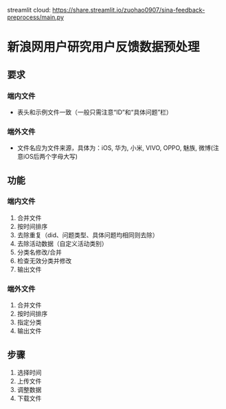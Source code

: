 streamlit cloud:
https://share.streamlit.io/zuohao0907/sina-feedback-preprocess/main.py

# 新浪网用户研究用户反馈数据预处理
## 要求
### 端内文件
* 表头和示例文件一致（一般只需注意“ID”和“具体问题”栏）
### 端外文件
* 文件名应为文件来源，具体为：iOS, 华为, 小米, VIVO, OPPO, 魅族, 微博(注意iOS后两个字母大写)

## 功能
### 端内文件
1. 合并文件
2. 按时间排序
3. 去除重复（did、问题类型、具体问题均相同则去除）
4. 去除活动数据（自定义活动类别）
5. 分类名修改/合并
6. 检查无效分类并修改
7. 输出文件

### 端外文件
1. 合并文件
2. 按时间排序
3. 指定分类
4. 输出文件

## 步骤
1. 选择时间
2. 上传文件
3. 调整数据
4. 下载文件
